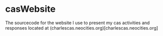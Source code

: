 # casWebsite

The sourcecode for the website I use to present my cas activities and responses located at (charlescas.neocities.org)[charlescas.neocities.org]
